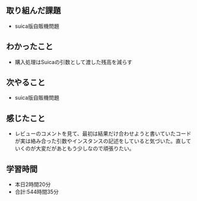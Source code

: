 ## 取り組んだ課題
- suica版自販機問題
## わかったこと
-  購入処理はSuicaの引数として渡した残高を減らす
## 次やること
- suica版自販機問題
## 感じたこと
- レビューのコメントを見て、最初は結果だけ合わせようと書いていたコードが実は絡み合った引数やインスタンスの記述をしていると気づいた。直していくのが大変だがあともう少しなので頑張りたい。
## 学習時間
- 本日2時間20分<br>
- 合計:544時間35分
